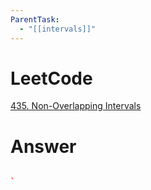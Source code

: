 ```yaml
---
ParentTask:
  - "[[intervals]]"
---
```


# LeetCode
[435. Non-Overlapping Intervals](https://leetcode.com/problems/non-overlapping-intervals/)

# Answer
```Cpp

` 